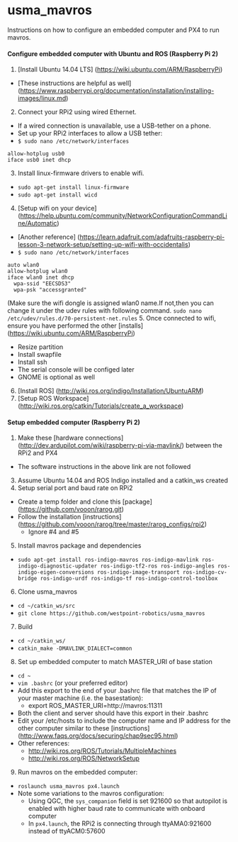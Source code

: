 # usma_mavros
Instructions on how to configure an embedded computer and PX4 to run mavros.

#### Configure embedded computer with Ubuntu and ROS (Raspberry Pi 2)
1. [Install Ubuntu 14.04 LTS] (https://wiki.ubuntu.com/ARM/RaspberryPi)
 - [These instructions are helpful as well] (https://www.raspberrypi.org/documentation/installation/installing-images/linux.md)
2. Connect your RPi2 using wired Ethernet. 
 - If a wired connection is unavailable, use a USB-tether on a phone.
 - Set up your RPi2 interfaces to allow a USB tether:
 - `$ sudo nano /etc/network/interfaces`
```
allow-hotplug usb0
iface usb0 inet dhcp
```
3. Install linux-firmware drivers to enable wifi.
 - `sudo apt-get install linux-firmware`
 - `sudo apt-get install wicd`
4. [Setup wifi on your device] (https://help.ubuntu.com/community/NetworkConfigurationCommandLine/Automatic)
 - [Another reference] (https://learn.adafruit.com/adafruits-raspberry-pi-lesson-3-network-setup/setting-up-wifi-with-occidentalis)
 - `$ sudo nano /etc/network/interfaces`
```
auto wlan0
allow-hotplug wlan0
iface wlan0 inet dhcp
  wpa-ssid "EECSDS3"
  wpa-psk "accessgranted"
```
(Make sure the wifi dongle is assigned wlan0 name.If not,then you can change it under the udev rules with following command. `sudo nano /etc/udev/rules.d/70-persistent-net.rules`
5. Once connected to wifi, ensure you have performed the other [installs] (https://wiki.ubuntu.com/ARM/RaspberryPi)
 - Resize partition
 - Install swapfile
 - Install ssh
 - The serial console will be configed later
 - GNOME is optional as well
6. [Install ROS] (http://wiki.ros.org/indigo/Installation/UbuntuARM)
7. [Setup ROS Workspace] (http://wiki.ros.org/catkin/Tutorials/create_a_workspace)

#### Setup embedded computer (Raspberry Pi 2)
1. Make these [hardware connections] (http://dev.ardupilot.com/wiki/raspberry-pi-via-mavlink/) between the RPi2 and PX4
 * The software instructions in the above link are not followed
3. Assume Ubuntu 14.04 and ROS Indigo installed and a catkin_ws created
4. Setup serial port and baud rate on RPi2
 * Create a temp folder and clone this [package] (https://github.com/vooon/rarog.git)
 * Follow the installation [instructions] (https://github.com/vooon/rarog/tree/master/rarog_configs/rpi2)
   * Ignore #4 and #5  
5. Install mavros package and dependencies
 * `sudo apt-get install ros-indigo-mavros ros-indigo-mavlink ros-indigo-diagnostic-updater ros-indigo-tf2-ros ros-indigo-angles ros-indigo-eigen-conversions ros-indigo-image-transport ros-indigo-cv-bridge ros-indigo-urdf ros-indigo-tf ros-indigo-control-toolbox`
6. Clone usma_mavros
 * `cd ~/catkin_ws/src`
 * `git clone https://github.com/westpoint-robotics/usma_mavros`
7. Build
 * `cd ~/catkin_ws/`
 * `catkin_make -DMAVLINK_DIALECT=common`
8. Set up embedded computer to match MASTER_URI of base station
 * `cd ~`
 * `vim .bashrc` (or your preferred editor)
 * Add this export to the end of your .bashrc file that matches the IP of your master machine (i.e. the basestation):
   * export ROS_MASTER_URI=http://mavros:11311
 * Both the client and server should have this export in their .bashrc
 * Edit your /etc/hosts to include the computer name and IP address for the other computer similar to these [instructions] (http://www.faqs.org/docs/securing/chap9sec95.html) 
 * Other references:
   * http://wiki.ros.org/ROS/Tutorials/MultipleMachines
    * http://wiki.ros.org/ROS/NetworkSetup
9. Run mavros on the embedded computer:
 * `roslaunch usma_mavros px4.launch`
 * Note some variations to the mavros configuration: 
   * Using QGC, the `sys_companion` field is set 921600 so that autopilot is enabled with higher baud rate to communicate with onboard computer
    * In `px4.launch`, the RPi2 is connecting through ttyAMA0:921600 instead of ttyACM0:57600

